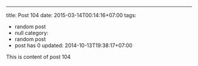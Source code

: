 ---
title: Post 104
date: 2015-03-14T00:14:16+07:00
tags:
  - random post
  - null
category:
  - random post
  - post has 0
updated: 2014-10-13T19:38:17+07:00

This is content of post 104